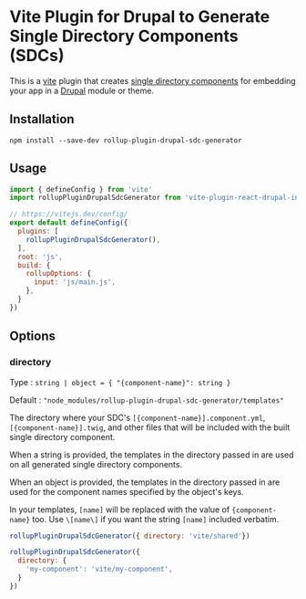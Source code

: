 # Vite Plugin for Drupal to Generate Single Directory Components (SDCs)

This is a [vite](https://vitejs.dev) plugin that creates
[single directory components](https://www.drupal.org/docs/develop/theming-drupal/using-single-directory-components)
for embedding your app in a [Drupal](https://www.drupal.org) module or theme.

## Installation

```shell
npm install --save-dev rollup-plugin-drupal-sdc-generator
```

## Usage

```javascript
import { defineConfig } from 'vite'
import rollupPluginDrupalSdcGenerator from 'vite-plugin-react-drupal-interface-translations'

// https://vitejs.dev/config/
export default defineConfig({
  plugins: [
    rollupPluginDrupalSdcGenerator(),
  ],
  root: 'js',
  build: {
    rollupOptions: {
      input: 'js/main.js',
    },
  }
})
```

## Options

### directory

Type
: `string | object = { "{component-name}": string }`

Default
: `"node_modules/rollup-plugin-drupal-sdc-generator/templates"`

The directory where your SDC's `[{component-name}].component.yml`,
`[{component-name}].twig`, and other files that will be included
with the built single directory component.

When a string is provided, the templates in the directory passed in are used
on all generated single directory components.

When an object is provided, the templates in the directory passed in are used
for the component names specified by the object's keys.

In your templates, `[name]` will be replaced with the value
of `{component-name}` too. Use `\[name\]` if you want the string `[name]`
included verbatim.

```javascript
rollupPluginDrupalSdcGenerator({ directory: 'vite/shared'})

rollupPluginDrupalSdcGenerator({
  directory: {
    'my-component': 'vite/my-component',
  }
})
```
